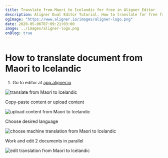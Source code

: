 ```yaml
---
title: Translate from Maori to Icelandic for free in Aligner Editor
description: Aligner Dual Editor Tutorial. How to translate for free from Maori to Icelandic. Aligner is multilingual document management platform. 
ogImage: "https://www.aligner.io/images/aligner-logo.png"
date: 2020-05-06T07:09:21+03:00
image: ../images/aligner-logo.png
onBlog: true
---
```


# How to translate document from Maori to Icelandic

1. Go to editor at [app.aligner.io](https://app.aligner.io "Aligner App web page")

![translate from Maori to Icelandic](../aligner-blank-editor.png "translate from Maori to Icelandic")

Copy-paste content or upload content

![upload content from Maori to Icelandic](../aligner-uploaded-document.png "upload content from Maori to Icelandic")

Choose desired language

![choose machine translation from Maori to Icelandic](../aligner-language-dropdown.png "choose machine translation from Maori to Icelandic")

Work and edit 2 documents in parallel

![edit translation from Maori to Icelandic](../aligner-double-sitded-editor.png "edit translation from Maori to Icelandic")

